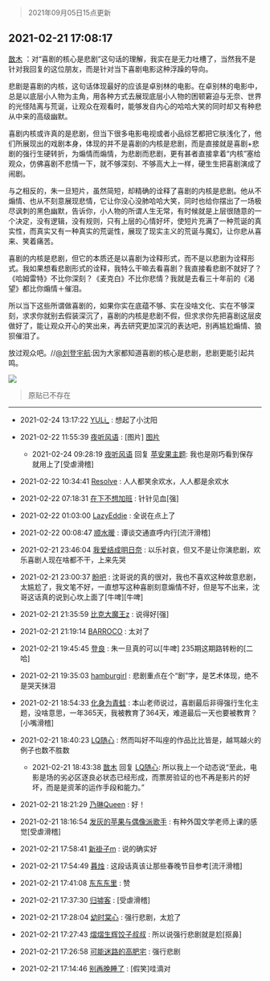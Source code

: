 > 2021年09月05日15点更新
<link rel="stylesheet" href="https://cdn.jsdelivr.net/gh/taotie6/sampleJSON@main/css/photo_show.css">


 ## 2021-02-21 17:08:17 

 [㪚木](https://www.coolapk.com/feed/25023914?shareKey=ZjA0NTk0NjdhZDJjNjEzMTc3Yjg~) ：对“喜剧的核心是悲剧”这句话的理解，我实在是无力吐槽了，当然我不是针对我回复的这位朋友，而是针对当下喜剧电影这种浮躁的导向。

悲剧是喜剧的内核，这句话体现最好的应该是卓别林的电影。在卓别林的电影中，总是以底层小人物为主角<!--break-->，用各种方式去展现底层小人物的困顿窘迫与无奈、世界的光怪陆离与荒诞，让观众在观看时，能够发自内心的哈哈大笑的同时却又有种悲从中来的高级幽默。

喜剧内核或许真的是悲剧，但当下很多电影电视或者小品综艺都把它肤浅化了，他们所展现出的戏剧本身，体现的并不是喜剧的内核是悲剧，而是直接就是喜剧+悲剧的强行生硬转折，为煽情而煽情，为悲剧而悲剧，更有甚者直接拿着“内核”塞给观众，仿佛喜剧不悲情一下，就不够深刻、不够高大上一样，硬生生把喜剧演成了闹剧。

与之相反的，朱一旦短片，虽然简短，却精确的诠释了喜剧的内核是悲剧。他从不煽情、也从不刻意展现悲情，它让你没心没肺哈哈大笑，同时也给你摆出了一场极尽讽刺的黑色幽默，告诉你，小人物的所谓人生无常，有时候就是上层很随意的一个决定，没有逻辑，没有规则，只有上层的心情好坏，使短片充满了一种荒诞的真实性，而真实又有一种真实的荒诞性，展现了现实主义的荒诞与魔幻，让你悲从喜来、笑着痛苦。

喜剧的内核是悲剧，但它的本质还是以喜剧为诠释形式，而不是以悲剧为诠释形式。我如果想看悲剧形式的诠释，我特么干嘛去看喜剧？我直接看悲剧不就好了？《哈姆雷特》不比你深刻？《麦克白》不比你悲情？我就是去看三十年前的《渴望》都比你煽情＋催泪。

所以当下这些所谓做喜剧的，如果你实在底蕴不够、实在没啥文化、实在不够深刻，求求你就别去假装深沉了，喜剧的内核是悲剧不假，但求求你先把喜剧这层皮做好了，能让观众开心的笑出来，再去研究更加深沉的表达吧，别再尴尬煽情、狼狈催泪了。

放过观众吧。//<a class="feed-link-uname" href="/u/刘登宇航">@刘登宇航</a>:因为大家都知道喜剧的核心是悲剧，悲剧更能引起共鸣。 

<div class="album">
<img class="img-item" src="http://image.coolapk.com/feed/2021/0221/17/1081091_b9edf756_8495_968@300x263.gif" />
</div>

> 原贴已不存在 

 ------- 

- 2021-02-24 13:17:22 [YULi_](uid=1242556) : 想起了小沈阳 

- 2021-02-22 11:55:39 [夜听风语](uid=989069) : [图片] [图片](http://image.coolapk.com/feed/2021/0222/11/989069_4e16a274_6138_0283@600x963.jpeg)

    - 2021-02-24 09:28:19 [夜听风语](uid=989069) 回复 [苹安果主题](uid=1015200): 我也是刚巧看到保存 就用上了[受虐滑稽] 

- 2021-02-22 10:34:41 [Resolve](uid=1234910) : 人人都笑余欢水，人人都是余欢水 

- 2021-02-22 07:18:31 [在下不想加班](uid=954703) : 针针见血[强] 

- 2021-02-22 01:03:00 [LazyEddie](uid=1254742) : 全说在点上了 

- 2021-02-22 00:08:47 [顺水暖](uid=2030768) : 谭谈交通直呼内行[流汗滑稽] 

- 2021-02-21 23:46:04 [我爱结成明日奈](uid=1772977) : 以乐衬哀，但又不是让你演悲剧，欢乐喜剧人现在啥都不干，上来先哭 

- 2021-02-21 23:00:37 [盼吧](uid=1230671) : 沈哥说的真的很对，我也不喜欢这种故意悲剧，太尴尬了，我文笔不好，一直想写这种喜剧刻意煽情不好，但是写不出来，沈哥这话真的说到心坎上面了[牛啤][牛啤] 

- 2021-02-21 21:35:59 [比克大魔王z](uid=824574) : 说得好[强] 

- 2021-02-21 21:19:14 [BARROCO](uid=838399) : 太对了 

- 2021-02-21 19:45:45 [登良](uid=3292598) : 朱一旦真的可以[牛啤] 235期这期路转粉的[二哈] 

- 2021-02-21 19:35:03 [hamburgirl](uid=2829032) : 悲剧重点在个“剧”字，是艺术体现，绝不是哭天抹泪 

- 2021-02-21 18:54:33 [化身为青蛙](uid=1209189) : 本山老师说过，喜剧最后非得强行生化主题，没啥意思，一年365天，我被教育了364天，难道最后一天也要被教育？[小嘴滑稽] 

- 2021-02-21 18:40:23 [LQ随心](uid=1002360) : 然而叫好不叫座的作品比比皆是，越骂越火的例子也数不胜数 

    - 2021-02-21 18:43:38 [㪚木](uid=1081091) 回复 [LQ随心](uid=1002360): 所以我上一个动态说“至此，电影是场的劣必区逐良必状态已经形成，而票房验证的也不再是影片的好坏，而是是资苯的运作手段和能力。” 

- 2021-02-21 18:21:29 [乃琳Queen](uid=2370903) : 好！ 

- 2021-02-21 18:16:54 [发灰的苹果与偶像派歌手](uid=760037) : 有种外国文学老师上课的感觉[受虐滑稽] 

- 2021-02-21 17:58:41 [新褂子m](uid=913624) : 说的确实好 

- 2021-02-21 17:54:49 [暮烛](uid=915575) : 这段话真该让那些春晚节目参考[流汗滑稽] 

- 2021-02-21 17:41:08 [东东东里](uid=645055) : 赞 

- 2021-02-21 17:37:30 [归墟客](uid=3287587) : [受虐滑稽] 

- 2021-02-21 17:28:04 [幼时棠心](uid=1017379) : 强行悲剧，太尬了 

- 2021-02-21 17:27:43 [熠熠生辉饺子叔叔](uid=2476035) : 所以说强行悲剧就是尬[抠鼻] 

- 2021-02-21 17:26:58 [可能迷路的高肥宅](uid=1534505) : 强行悲剧 

- 2021-02-21 17:14:46 [别再晚睡了](uid=2811519) : [假笑]哇滴对 

